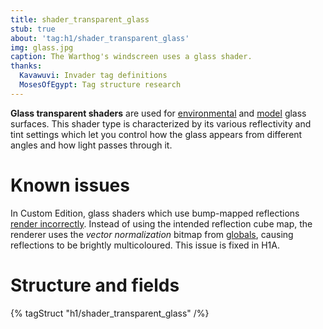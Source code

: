 ```yaml
---
title: shader_transparent_glass
stub: true
about: 'tag:h1/shader_transparent_glass'
img: glass.jpg
caption: The Warthog's windscreen uses a glass shader.
thanks:
  Kavawuvi: Invader tag definitions
  MosesOfEgypt: Tag structure research
---
```

**Glass transparent shaders** are used for [environmental](~scenario_structure_bsp) and [model](~gbxmodel) glass surfaces. This shader type is characterized by its various reflectivity and tint settings which let you control how the glass appears from different angles and how light passes through it.

# Known issues
In Custom Edition, glass shaders which use bump-mapped reflections [render incorrectly](~renderer#gearbox-regressions). Instead of using the intended reflection cube map, the renderer uses the _vector normalization_ bitmap from [globals](~), causing reflections to be brightly multicoloured. This issue is fixed in H1A.

# Structure and fields

{% tagStruct "h1/shader_transparent_glass" /%}
